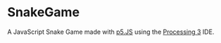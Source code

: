 # SnakeGame
A JavaScript Snake Game made with <a href="https://p5js.org/">p5.JS</a> using the <a href="https://processing.org/download/?processing">Processing 3</a> IDE.
